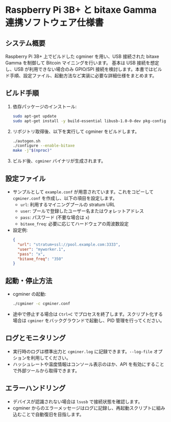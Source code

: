 # Raspberry Pi 3B+ と bitaxe Gamma 連携ソフトウェア仕様書

## システム概要
Raspberry Pi 3B+ 上でビルドした cgminer を用い、USB 接続された bitaxe Gamma を制御して Bitcoin マイニングを行います。
基本は USB 接続を想定し、USB が利用できない場合のみ GPIO/SPI 接続を検討します。本書ではビルド手順、設定ファイル、起動方法など実装に必要な詳細仕様をまとめます。

## ビルド手順
1. 依存パッケージのインストール:
   ```bash
   sudo apt-get update
   sudo apt-get install -y build-essential libusb-1.0-0-dev pkg-config
   ```
2. リポジトリ取得後、以下を実行して cgminer をビルドします。
   ```bash
   ./autogen.sh
   ./configure --enable-bitaxe
   make -j"$(nproc)"
   ```
3. ビルド後、`cgminer` バイナリが生成されます。

## 設定ファイル
- サンプルとして `example.conf` が用意されています。これをコピーして `cgminer.conf` を作成し、以下の項目を設定します。
  - `url`: 利用するマイニングプールの stratum URL
  - `user`: プールで登録したユーザー名またはウォレットアドレス
  - `pass`: パスワード (不要な場合は `x`)
  - `bitaxe_freq`: 必要に応じてハードウェアの周波数設定
- 設定例:
  ```json
  {
    "url": "stratum+ssl://pool.example.com:3333",
    "user": "myworker.1",
    "pass": "x",
    "bitaxe_freq": "350"
  }
  ```

## 起動・停止方法
- cgminer の起動:
  ```bash
  ./cgminer -c cgminer.conf
  ```
- 途中で停止する場合は `Ctrl+C` でプロセスを終了します。スクリプト化する場合は `cgminer` をバックグラウンドで起動し、PID 管理を行ってください。

## ログとモニタリング
- 実行時のログは標準出力と `cgminer.log` に記録できます。`--log-file` オプションを利用してください。
- ハッシュレートや温度情報はコンソール表示のほか、API を有効にすることで外部ツールから取得できます。

## エラーハンドリング
- デバイスが認識されない場合は `lsusb` で接続状態を確認します。
- cgminer からのエラーメッセージはログに記録し、再起動スクリプトに組み込むことで自動復旧を目指します。
